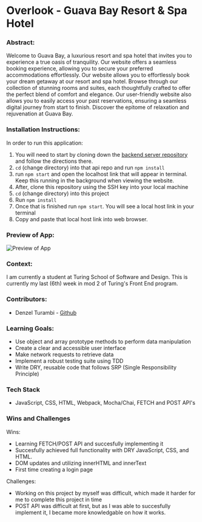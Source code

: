 # Overlook - Guava Bay Resort & Spa Hotel

### Abstract:
Welcome to Guava Bay, a luxurious resort and spa hotel that invites you to experience a true oasis of tranquility. Our website offers a seamless booking experience, allowing you to secure your preferred accommodations effortlessly. Our website allows you to effortlessly book your dream getaway at our resort and spa hotel. Browse through our collection of stunning rooms and suites, each thoughtfully crafted to offer the perfect blend of comfort and elegance. Our user-friendly website also allows you to easily access your past reservations, ensuring a seamless digital journey from start to finish. Discover the epitome of relaxation and rejuvenation at Guava Bay.

### Installation Instructions:
In order to run this application:
1. You will need to start by cloning down the [backend server repository](https://github.com/turingschool-examples/overlook-api) and follow the directions there.
2. `cd` (change directory) into that api repo and run `npm install`
3. run `npm start` and open the localhost link that will appear in terminal. Keep this running in the background when viewing the website.
3. After, clone this repository using the SSH key into your local machine
4. `cd` (change directory) into this project
5. Run `npm install`
6. Once that is finished run `npm start`. You will see a local host link in your terminal
7. Copy and paste that local host link into web browser.

### Preview of App:
![Preview of App](https://user-images.githubusercontent.com/122255250/245661959-9f629742-2e1f-4833-9aa5-abb06d784e00.gif)

### Context:
I am currently a student at Turing School of Software and Design.
This is currently my last (6th) week in mod 2 of Turing's Front End program.

### Contributors:
- Denzel Turambi - [Github](https://github.com/Denzel-Turambi)

### Learning Goals:
- Use object and array prototype methods to perform data manipulation
- Create a clear and accessible user interface
- Make network requests to retrieve data
- Implement a robust testing suite using TDD
- Write DRY, reusable code that follows SRP (Single Responsibility Principle)

### Tech Stack
- JavaScript, CSS, HTML, Webpack, Mocha/Chai, FETCH and POST API's

### Wins and Challenges
Wins:
- Learning FETCH/POST API and succesfully implementing it
- Succesfully achieved full functionality with DRY JavaScript, CSS, and HTML.
- DOM updates and utilizing innerHTML and innerText
- First time creating a login page


Challenges:
- Working on this project by myself was difficult, which made it harder for me to complete this project in time
- POST API was difficult at first, but as I was able to succesfully implement it, I became more knowledgable on how it works.

